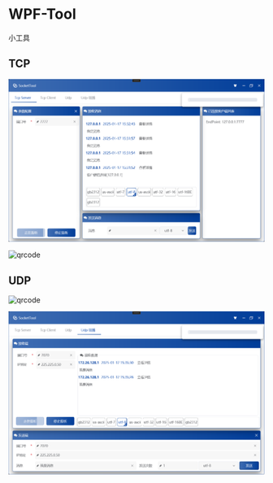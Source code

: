 # WPF-Tool
 小工具

## TCP
![qrcode](https://raw.githubusercontent.com/HeBianGu/WPF-Tool/main/SocketTool/Document/1.png)

![qrcode](https://raw.githubusercontent.com/HeBianGu/WPF-ITool/main/SocketTool/Document/2.png)

## UDP
![qrcode](https://raw.githubusercontent.com/HeBianGu/WPF-ITool/main/SocketTool/Document/3.png)

![qrcode](https://raw.githubusercontent.com/HeBianGu/WPF-Tool/main/SocketTool/Document/4.png)
